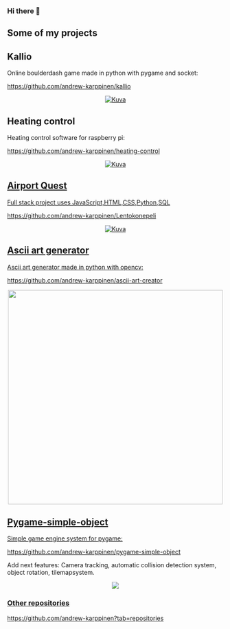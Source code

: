 ### Hi there 👋


## Some of my projects



## Kallio
Online boulderdash game made in python with pygame and socket:

https://github.com/andrew-karppinen/kallio

<p align="center">
    <a href="https://github.com/andrew-karppinen/kallio">
    <img src="https://github.com/user-attachments/assets/15ffbc2c-d48d-4015-9caa-82eca7e76cd6" alt="Kuva">
  </a>
</p>


## Heating control
Heating control software for raspberry pi:

https://github.com/andrew-karppinen/heating-control

<p align="center">
  <a href="https://github.com/andrew-karppinen/heating-control">
  <img src="https://github.com/user-attachments/assets/e0a6d1dd-2171-41ea-bb9a-368602f6efe9" alt="Kuva">
</p>


## Airport Quest
Full stack project uses JavaScript,HTML,CSS,Python,SQL

https://github.com/andrew-karppinen/Lentokonepeli

<p align="center">
  <a href="https://github.com/andrew-karppinen/Lentokonepeli">
  <img src="https://github.com/user-attachments/assets/401a6e57-ed9a-4c96-9b4d-b28ab25d28d9" alt="Kuva">
</p>

## Ascii art generator

Ascii art generator made in python with opencv:

https://github.com/andrew-karppinen/ascii-art-creator

<p align="center">
  <a href="https://github.com/andrew-karppinen/ascii-art-creator">
  <img src="https://github.com/andrew-karppinen/ascii-art-creator/assets/99529988/a4790ee6-ce60-4a07-b917-ecc317d911b6g" width="500">
</p>



## Pygame-simple-object

Simple game engine system for pygame:

https://github.com/andrew-karppinen/pygame-simple-object

Add next features: Camera tracking, automatic collision detection system, object rotation, tilemapsystem.

<p align="center">
  <a href="https://github.com/andrew-karppinen/pygame-simple-object">
  <img src="https://user-images.githubusercontent.com/99529988/217770877-0e15dbc6-5eb1-446e-82c4-3cdc2d0afb97.png">
</p>


### Other repositories
https://github.com/andrew-karppinen?tab=repositories


